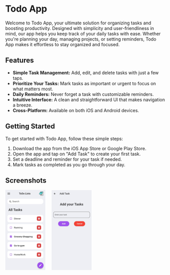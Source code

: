 # Todo App

Welcome to Todo App, your ultimate solution for organizing tasks and boosting productivity. Designed with simplicity and user-friendliness in mind, our app helps you keep track of your daily tasks with ease. Whether you're planning your day, managing projects, or setting reminders, Todo App makes it effortless to stay organized and focused.

## Features

- **Simple Task Management:** Add, edit, and delete tasks with just a few taps.
- **Prioritize Your Tasks:** Mark tasks as important or urgent to focus on what matters most.
- **Daily Reminders:** Never forget a task with customizable reminders.
- **Intuitive Interface:** A clean and straightforward UI that makes navigation a breeze.
- **Cross-Platform:** Available on both iOS and Android devices.

## Getting Started

To get started with Todo App, follow these simple steps:

1. Download the app from the iOS App Store or Google Play Store.
2. Open the app and tap on "Add Task" to create your first task.
3. Set a deadline and reminder for your task if needed.
4. Mark tasks as completed as you go through your day.

## Screenshots

<img src="assets/Image1.jpg" width="25%">&nbsp;&nbsp;&nbsp;&nbsp; <img src="assets/Image2.jpg" width="25%">

